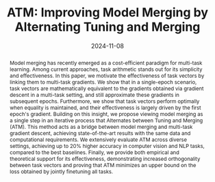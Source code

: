 ---
# Documentation: https://wowchemy.com/docs/managing-content/

title: 'ATM: Improving Model Merging by Alternating Tuning and Merging'
subtitle: ''
summary: ''
authors:
- Luca Zhou
- Daniele Solombrino
- admin
- Maria Sofia Bucarelli
- Fabrizio Silvestri
- Emanuele Rodolà
tags: []
categories: []
date: '2024-11-08'
lastmod: 2024-11-08T:26:44
featured: false
draft: false
publication_short: "Preprint"

# Featured image
# To use, add an image named `featured.jpg/png` to your page's folder.
# Focal points: Smart, Center, TopLeft, Top, TopRight, Left, Right, BottomLeft, Bottom, BottomRight.
image:
  caption: ''
  focal_point: 'Center'
  preview_only: false

# Projects (optional).
#   Associate this post with one or more of your projects.
#   Simply enter your project's folder or file name without extension.
#   E.g. `projects = ["internal-project"]` references `content/project/deep-learning/index.md`.
#   Otherwise, set `projects = []`.
projects: []
publishDate: '2023-10-02T:26:44'
publication_types:
- '3'
abstract: "Model merging has recently emerged as a cost-efficient paradigm for multi-task learning. Among current approaches, task arithmetic stands out for its simplicity and effectiveness. In this paper, we motivate the effectiveness of task vectors by linking them to multi-task gradients. We show that in a single-epoch scenario, task vectors are mathematically equivalent to the gradients obtained via gradient descent in a multi-task setting, and still approximate these gradients in subsequent epochs. Furthermore, we show that task vectors perform optimally when equality is maintained, and their effectiveness is largely driven by the first epoch's gradient. Building on this insight, we propose viewing model merging as a single step in an iterative process that Alternates between Tuning and Merging (ATM). This method acts as a bridge between model merging and multi-task gradient descent, achieving state-of-the-art results with the same data and computational requirements. We extensively evaluate ATM across diverse settings, achieving up to 20% higher accuracy in computer vision and NLP tasks, compared to the best baselines. Finally, we provide both empirical and theoretical support for its effectiveness, demonstrating increased orthogonality between task vectors and proving that ATM minimizes an upper bound on the loss obtained by jointly finetuning all tasks."
publication: '*arXiv preprint*'
links:
- name: 'arXiv'
  url : https://arxiv.org/abs/2411.03055
- icon: github
  icon_pack: fab
  name: 'GitHub'
  url: https://github.com/LuckerZOfficiaL/Alternating-Tuning-and-Merging
---